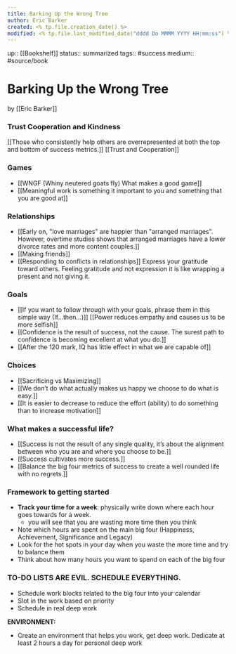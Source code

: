 ```yaml
---
title: Barking Up the Wrong Tree
author: Eric Barker
created: <% tp.file.creation_date() %>
modified: <% tp.file.last_modified_date("dddd Do MMMM YYYY HH:mm:ss") %>
---
```

up:: [[Bookshelf]]
status:: summarized
tags:: #success
medium:: #source/book

# Barking Up the Wrong Tree
by [[Eric Barker]]

### Trust Cooperation and Kindness
[[Those who consistently help others are overrepresented at both the top and bottom of success metrics.]]
[[Trust and Cooperation]]

### Games
- [[WNGF (Whiny neutered goats fly) What makes a good game]]
- [[Meaningful work is something it important to you and something that you are good at]]

### Relationships
- [[Early on, "love marriages" are happier than "arranged marriages". However, overtime studies shows that arranged marriages have a lower divorce rates and more content couples.]]
- [[Making friends]]
- [[Responding to conflicts in relationships]]
Express your gratitude toward others. Feeling gratitude and not expression it is like wrapping a present and not giving it.
### Goals
- [[If you want to follow through with your goals, phrase them in this simple way (If…then...)]]
[[Power reduces empathy and causes us to be more selfish]]
- [[Confidence is the result of success, not the cause. The surest path to confidence is becoming excellent at what you do.]]
- [[After the 120 mark, IQ has little effect in what we are capable of]]
### Choices
- [[Sacrificing vs Maximizing]]
-  [[We don’t do what actually makes us happy we choose to do what is easy.]]
-  [[It is easier to decrease to reduce the effort (ability) to do something than to increase motivation]]

### What makes a successful life?
- [[Success is not the result of any single quality, it’s about the alignment between who you are and where you choose to be.]]
- [[Success cultivates more success.]]
-  [[Balance the big four metrics of success to create a well rounded life with no regrets.]]


### Framework to getting started
- **Track your time for a week**: physically write down where each hour goes towards for a week.
	- you will see that you are wasting more time then you think
- Note which hours are spent on the main big four (Happiness, Achievement, Significance and Legacy)
- Look for the hot spots in your day when you waste the more time and try to balance them
- Think about how many hours you want to spend on each of the big four

### TO-DO LISTS ARE EVIL. SCHEDULE EVERYTHING.
- Schedule work blocks related to the big four into your calendar
- Slot in the work based on priority
- Schedule in real deep work

**ENVIRONMENT:**
- Create an environment that helps you work, get deep work. Dedicate at least 2 hours a day for personal deep work
